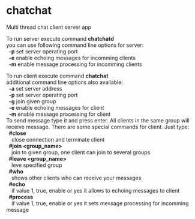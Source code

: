 # chatchat
Multi thread chat client server app

To run server execute command <b>chatchatd</b></br>
you can use following command line options for server:</br>
&ensp;<b>-p</b>  set server operating port</br>
&ensp;<b>-e</b>  enable echoing messages for incomming clients</br>
&ensp;<b>-m</b>  enable message processing for incomming clients</br>

To run client execute command <b>chatchat</b></br>
additional command line options also available:</br>
&ensp;<b>-a</b>  set server address</br>
&ensp;<b>-p</b>  set server operating port</br>
&ensp;<b>-g</b>  join given group</br>
&ensp;<b>-e</b>  enable echoing messages for client</br>
&ensp;<b>-m</b>  enable message processing for client</br>
To send message type it and press enter. All clients in the same group will receive message.
There are some special commands for client. Just type: </br>
&ensp;<b>#close</b></br>
&ensp;&ensp;close connection and terminate client</br>
&ensp;<b>#join <group_name></b></br>
&ensp;&ensp;join to given group, one client can join to several groups</br>
&ensp;<b>#leave <group_name></b></br>
&ensp;&ensp;leve specified group</br>
&ensp;<b>#who</b></br>
&ensp;&ensp;shows other clients who can receive your messages</br>
&ensp;<b>#echo <value></b></br>
&ensp;&ensp;if value 1, true, enable or yes it allows to echoing messages to client</br>
&ensp;<b>#process <value></b></br>
&ensp;&ensp;if value 1, true, enable or yes it sets message processing for incomming message</br>
